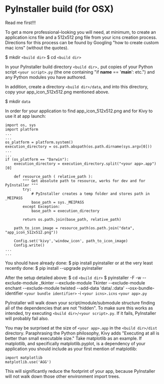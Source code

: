 # PyInstaller build (for OSX)

Read me first!!!

To get a more professional-looking you will need, at minimum, to create an application icns file and a 512x512 png file from your icns creation process. Directions for this process can be found by Googling "how to create custom mac icns" (without the quotes).

$ mkdir `<build dir>`
$ cd `<build dir>`

In your PyInstaller build directory `<build dir>,` put copies of your Python script `<your script>.py` (the one containing "if __name__ == '__main__': etc.") and any Python modules you have authored.

In addition, create a directory `<build dir>/data`, and into this directory, copy your app_icon_512x512.png mentioned above.

$ mkdir `data`

In order for your application to find app_icon_512x512.png and for Kivy to use it at app launch:
```
import os, sys
import platform
...
...
os_platform = platform.system()
execution_directory = os.path.abspath(os.path.dirname(sys.argv[0]))
...
...
if (os_platform == "Darwin"):
    execution_directory = execution_directory.split("<your app>.app")[0]

    def resource_path ( relative_path ):
        """ Get absolute path to resource, works for dev and for PyInstaller """
        try:
            # PyInstaller creates a temp folder and stores path in _MEIPASS
            base_path = sys._MEIPASS
        except Exception:
            base_path = execution_directory

        return os.path.join(base_path, relative_path)

    path_to_icon_image = resource_path(os.path.join("data", "app_icon_512x512.png"))

    Config.set('kivy','window_icon', path_to_icon_image)
    Config.write()
...
...
```

You should have already done:
$ pip install pyinstaller
or at the very least recently done:
$ pip install --upgrade pyinstaller

After the setup detailed above:
$ cd `<build dir>`
$ pyinstaller -F -w --exclude-module _tkinter --exclude-module Tkinter --exclude-module enchant --exclude-module twisted --add-data 'data/*.*:data' --osx-bundle-identifier `<your bundle identifier>`  -i `<your icns>.icns`  `<your app>.py`

PyInstaller will walk down your script/module/submodule structure finding all of the dependencies that are not "hidden". To make sure this works as intended, try executing `<build dir>/<your script>.py`. If it fails, PyInstaller will probably fail also.

You may be surprised at the size of `<your app>.app` in the `<build dir>/dist` directory. Paraphrasing the Python philosophy, Kivy adds "Executing at all is better than small executable size." Take matplotlib as an example. If matplotlib, and specifically matplotlib.pyplot, is a dependency of your application you should include as your first mention of matplotlib:
```
import matplotlib
matplotlib.use('AGG')
```
This will significantly reduce the footprint of your app, because PyInstaller will not walk down those other environment import trees.
